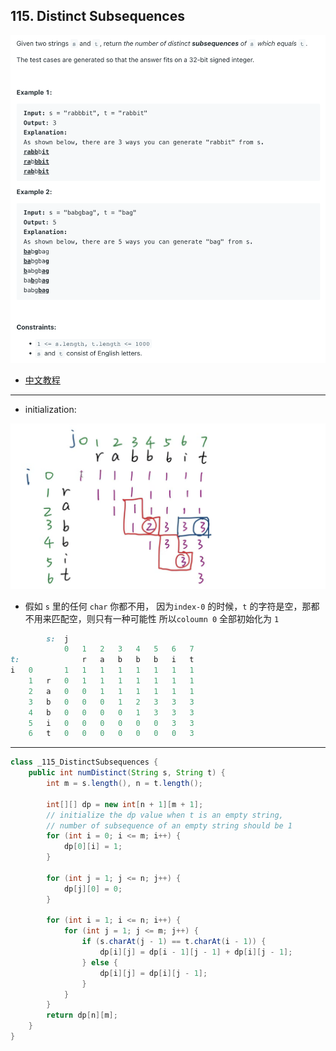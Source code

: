 ## 115. Distinct Subsequences
![](img/2023-04-04-16-38-03.png)

- [中文教程](https://www.youtube.com/watch?v=iYSRiP7-dCs)
---

- initialization:


![](img/2023-04-04-16-45-33.png)

- 假如 `s` 里的任何 `char` 你都不用， 因为`index-0` 的时候，`t` 的字符是空，那都不用来匹配空，则只有一种可能性
  所以`coloumn 0` 全部初始化为 `1`

```ruby
        s:  j
            0   1   2   3   4   5   6   7   
t:              r   a   b   b   b   i   t
i   0       1   1   1   1   1   1   1   1
    1   r   0   1   1   1   1   1   1   1
    2   a   0   0   1   1   1   1   1   1
    3   b   0   0   0   1   2   3   3   3
    4   b   0   0   0   0   1   3   3   3
    5   i   0   0   0   0   0   0   3   3
    6   t   0   0   0   0   0   0   0   3       
```  
---

```java
class _115_DistinctSubsequences {
    public int numDistinct(String s, String t) {
        int m = s.length(), n = t.length();

        int[][] dp = new int[n + 1][m + 1];
        // initialize the dp value when t is an empty string,
        // number of subsequence of an empty string should be 1
        for (int i = 0; i <= m; i++) {
            dp[0][i] = 1;
        }

        for (int j = 1; j <= n; j++) {
            dp[j][0] = 0;
        }

        for (int i = 1; i <= n; i++) {
            for (int j = 1; j <= m; j++) {
                if (s.charAt(j - 1) == t.charAt(i - 1)) {
                    dp[i][j] = dp[i - 1][j - 1] + dp[i][j - 1];
                } else {
                    dp[i][j] = dp[i][j - 1];
                }
            }
        }
        return dp[n][m];
    }
}
```